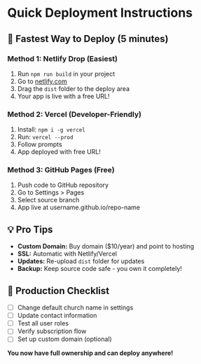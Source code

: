 # Quick Deployment Instructions

## 🚀 Fastest Way to Deploy (5 minutes)

### Method 1: Netlify Drop (Easiest)
1. Run `npm run build` in your project
2. Go to [netlify.com](https://netlify.com)
3. Drag the `dist` folder to the deploy area
4. Your app is live with a free URL!

### Method 2: Vercel (Developer-Friendly)
1. Install: `npm i -g vercel`
2. Run: `vercel --prod`
3. Follow prompts
4. App deployed with free URL!

### Method 3: GitHub Pages (Free)
1. Push code to GitHub repository
2. Go to Settings > Pages
3. Select source branch
4. App live at username.github.io/repo-name

## 💡 Pro Tips

- **Custom Domain:** Buy domain ($10/year) and point to hosting
- **SSL:** Automatic with Netlify/Vercel
- **Updates:** Re-upload `dist` folder for updates
- **Backup:** Keep source code safe - you own it completely!

## 🔧 Production Checklist

- [ ] Change default church name in settings
- [ ] Update contact information
- [ ] Test all user roles
- [ ] Verify subscription flow
- [ ] Set up custom domain (optional)

**You now have full ownership and can deploy anywhere!**